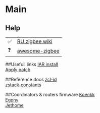# Main

## Help
|||
|--|--------|
|✅|[RU zigbee wiki](https://zigbee.wiki/)|
|❓|[awesome-zigbee](https://github.com/hobbyquaker/awesome-zigbee)|

##Usefull links
[IAR install](https://github.com/sigma7i/zigbee-wiki/wiki/zigbee-firmware-install)  
[Apply patch](https://github.com/diyruz/AirSense/blob/master/0001-Fixes.patch)

##Reference docs
[zcl-id](https://github.com/zigbeer/zcl-id/wiki#5-table-of-identifiers)  
[zstack-constants](https://github.com/zigbeer/zstack-constants/wiki#5-table-of-constants)

##Coordinators & routers firmware
[Koenkk](https://github.com/Koenkk/Z-Stack-firmware)  
[Egony](https://github.com/egony/cc2652p_E72-2G4M20S1E/tree/master/firmware)  
[Jethome](https://github.com/jethome-ru/zigbee-firmware)  
